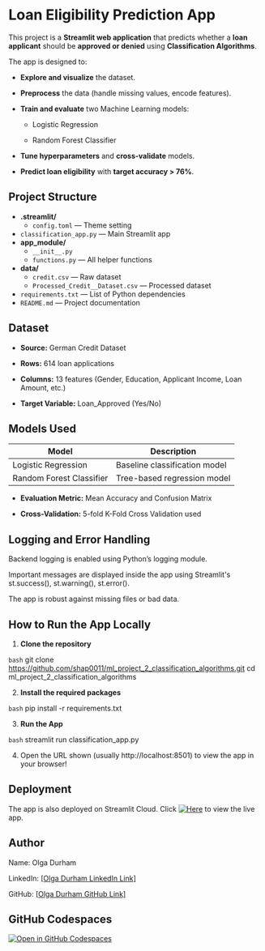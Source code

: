 # Loan Eligibility Prediction App

This project is a **Streamlit web application** that predicts whether a **loan applicant** should be **approved or denied** using **Classification Algorithms**.

The app is designed to:

- **Explore and visualize** the dataset.

- **Preprocess** the data (handle missing values, encode features).

- **Train and evaluate** two Machine Learning models:

    - Logistic Regression

    - Random Forest Classifier

- **Tune hyperparameters** and **cross-validate** models.

- **Predict loan eligibility** with **target accuracy > 76%**.

## Project Structure

- **.streamlit/**
  - `config.toml` — Theme setting
- `classification_app.py` — Main Streamlit app
- **app_module/**
  - `__init__.py`
  - `functions.py` — All helper functions
- **data/**
  - `credit.csv` — Raw dataset
  - `Processed_Credit__Dataset.csv` — Processed dataset
- `requirements.txt` — List of Python dependencies
- `README.md` — Project documentation

## Dataset
- **Source:** German Credit Dataset

- **Rows:** 614 loan applications

- **Columns:** 13 features (Gender, Education, Applicant Income, Loan Amount, etc.)

- **Target Variable:** Loan_Approved (Yes/No)

## Models Used

| Model                    | Description                        |
|--------------------------|------------------------------------|
| Logistic Regression      | Baseline classification model      |
| Random Forest Classifier | Tree-based regression model        |


- **Evaluation Metric:** Mean Accuracy and Confusion Matrix

- **Cross-Validation:** 5-fold K-Fold Cross Validation used

## Logging and Error Handling

Backend logging is enabled using Python’s logging module.

Important messages are displayed inside the app using Streamlit's st.success(), st.warning(), st.error().

The app is robust against missing files or bad data.

## How to Run the App Locally

1. **Clone the repository**

```bash```
git clone https://github.com/shap0011/ml_project_2_classification_algorithms.git
cd ml_project_2_classification_algorithms

2. **Install the required packages**

```bash```
    pip install -r requirements.txt

3. **Run the App**

```bash```
streamlit run classification_app.py

4. Open the URL shown (usually http://localhost:8501) to view the app in your browser!

## Deployment
The app is also deployed on Streamlit Cloud.
Click [![Here](https://static.streamlit.io/badges/streamlit_badge_black_white.svg)](https://ml-project-2-classification-algorithms.streamlit.app/) to view the live app.

## Author
Name: Olga Durham

LinkedIn: [\[Olga Durham LinkedIn Link\]](https://www.linkedin.com/in/olga-durham/)

GitHub: [\[Olga Durham GitHub Link\]](https://github.com/shap0011)

## GitHub Codespaces

[![Open in GitHub Codespaces](https://github.com/codespaces/badge.svg)](https://cuddly-xylophone-4vq4xxxjwqjf75vj.github.dev/)
